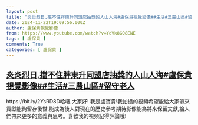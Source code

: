 ```yaml
---
layout: post
title: "炎炎烈日,擋不住胖東升同盟店抽獎的人山人海#盧保貴視覺影像##生活#三農山區#留守老人"
date: 2024-11-22T19:09:56.000Z
author: 盧保貴視覺影像
from: https://www.youtube.com/watch?v=YdVk8GQ8ENE
tags: [ 盧保貴 ]
comments: True
categories: [ 盧保貴 ]
---
```

<!--1732302596000-->
[炎炎烈日,擋不住胖東升同盟店抽獎的人山人海#盧保貴視覺影像##生活#三農山區#留守老人](https://www.youtube.com/watch?v=YdVk8GQ8ENE)
------

<div>
https://bit.ly/2YsRD8D哈嘍,大家好! 我是盧寶貴!我拍攝的視頻希望能給大家帶來貢獻能夠留存後世,能成為後人對現在的歷史參考期待影像能為將來保留文獻,給人們帶來更多的意義與思考。喜歡我的視頻記得評論哦!
</div>

